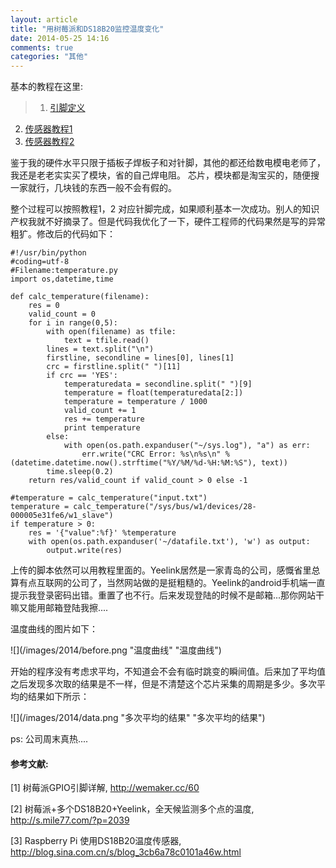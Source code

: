 ```yaml
---
layout: article
title: "用树莓派和DS18B20监控温度变化"
date: 2014-05-25 14:16
comments: true
categories: "其他"
---
```


  基本的教程在这里: 

> 1.  [引脚定义][1]
 2.  [传感器教程1][2]
 3.  [传感器教程2][3]
  
  鉴于我的硬件水平只限于插板子焊板子和对针脚，其他的都还给数电模电老师了，我还是老老实实买了模块，省的自己焊电阻。
芯片，模块都是淘宝买的，随便搜一家就行，几块钱的东西一般不会有假的。


  整个过程可以按照教程1，2 对应针脚完成，如果顺利基本一次成功。别人的知识产权我就不好摘录了。但是代码我优化了一下，硬件工程师的代码果然是写的异常粗犷。修改后的代码如下：

	#!/usr/bin/python
	#coding=utf-8
	#Filename:temperature.py
	import os,datetime,time

	def calc_temperature(filename):
	    res = 0
	    valid_count = 0
	    for i in range(0,5):
	        with open(filename) as tfile:
	            text = tfile.read()
	        lines = text.split("\n")
	        firstline, secondline = lines[0], lines[1]
	        crc = firstline.split(" ")[11]
	        if crc == 'YES':
	            temperaturedata = secondline.split(" ")[9]
	            temperature = float(temperaturedata[2:])
	            temperature = temperature / 1000
	            valid_count += 1
	            res += temperature
	            print temperature
	        else:
	            with open(os.path.expanduser("~/sys.log"), "a") as err:
	                err.write("CRC Error: %s\n%s\n" % (datetime.datetime.now().strftime("%Y/%M/%d-%H:%M:%S"), text))
	        time.sleep(0.2)
	    return res/valid_count if valid_count > 0 else -1

	#temperature = calc_temperature("input.txt")
	temperature = calc_temperature("/sys/bus/w1/devices/28-000005e31fe6/w1_slave")
	if temperature > 0:
	    res = '{"value":%f}' %temperature
	    with open(os.path.expanduser('~/datafile.txt'), 'w') as output:
	        output.write(res)

<!--more-->

  上传的脚本依然可以用教程里面的。Yeelink居然是一家青岛的公司，感慨省里总算有点互联网的公司了，当然网站做的是挺粗糙的。Yeelink的android手机端一直提示我登录密码出错。重置了也不行。后来发现登陆的时候不是邮箱...那你网站干嘛又能用邮箱登陆我擦....

  温度曲线的图片如下： 
  
  ![](/images/2014/before.png "温度曲线" "温度曲线")

  开始的程序没有考虑求平均，不知道会不会有临时跳变的瞬间值。后来加了平均值之后发现多次取的结果是不一样，但是不清楚这个芯片采集的周期是多少。多次平均的结果如下所示：

  ![](/images/2014/data.png "多次平均的结果" "多次平均的结果")

  ps: 公司周末真热....

[1]: http://wemaker.cc/60   "树莓派GPIO引脚详解"
[2]: http://s.mile77.com/?p=2039  "树莓派+多个DS18B20+Yeelink，全天候监测多个点的温度"
[3]: http://blog.sina.com.cn/s/blog_3cb6a78c0101a46w.html  "Raspberry Pi 使用DS18B20温度传感器"


#### 参考文献:

  \[1] 树莓派GPIO引脚详解, <http://wemaker.cc/60>

  \[2] 树莓派+多个DS18B20+Yeelink，全天候监测多个点的温度, <http://s.mile77.com/?p=2039>

  \[3] Raspberry Pi 使用DS18B20温度传感器, <http://blog.sina.com.cn/s/blog_3cb6a78c0101a46w.html>
